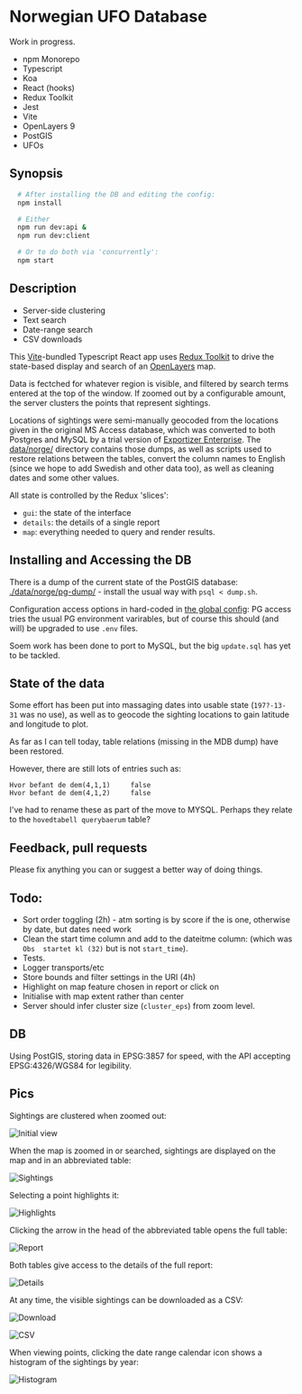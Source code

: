 # Norwegian UFO Database

Work in progress.

* npm Monorepo
* Typescript 
* Koa
* React (hooks)
* Redux Toolkit 
* Jest
* Vite 
* OpenLayers 9
* PostGIS
* UFOs

## Synopsis

```bash
  # After installing the DB and editing the config:
  npm install

  # Either
  npm run dev:api &
  npm run dev:client

  # Or to do both via 'concurrently':
  npm start
```

## Description

* Server-side clustering
* Text search
* Date-range search
* CSV downloads

This [Vite](https://vitejs.dev/)-bundled Typescript React app uses [Redux Toolkit](https://redux-toolkit.js.org/) to drive the state-based display and search of an [OpenLayers](https://openlayers.org/) map.

Data is fectched for whatever region is visible, and filtered by search terms entered at the top of the window. 
If zoomed out by a configurable amount, the server clusters the points that represent sightings.

Locations of sightings were semi-manually geocoded from the locations given in the original MS Access database, which was converted to both Postgres and MySQL by a trial version of [Exportizer Enterprise](https://www.vlsoftware.net/exportizer/). The [data/norge/](data/norge/) directory contains those dumps, as well as scripts used to restore relations between the tables, convert the column names to English (since we hope to add Swedish and other data too), as well as cleaning dates and some other values.

All state is controlled by the Redux 'slices':

- `gui`: the state of the interface
- `details`: the details of a single report
- `map`: everything needed to query and render results.

## Installing and Accessing the DB

There is a dump of the current state of the PostGIS database: [./data/norge/pg-dump/](./data/norge/pg-dump/) - install the usual way with `psql < dump.sh`.

Configuration access options in hard-coded  in [the global config](./packages/config/): PG access tries the usual PG environment varirables, but of course this should (and will) be upgraded to use `.env` files.

Soem work has been done to port to MySQL, but the big `update.sql` has yet to be tackled.

## State of the data

Some effort has been put into massaging dates into usable state (`197?-13-31` was no use), as well as to geocode the sighting locations to gain latitude and longitude to plot.

As far as I can tell today, table relations (missing in the MDB dump) have been restored.

However, there are still lots of entries such as:

    Hvor befant de dem(4,1,1)	  false
    Hvor befant de dem(4,1,2)	  false

I've had to rename these as part of the move to MYSQL. Perhaps they relate to the `hovedtabell querybaerum` table?

## Feedback, pull requests

Please fix anything you can or suggest a better way of doing things.

## Todo:

* Sort order toggling (2h) - atm sorting is by score if the is one, otherwise by date, but dates need work
* Clean the start time column and add to the dateitme column: (which was `Obs  startet kl (32)` but is not `start_time`).
* Tests.
* Logger transports/etc
* Store bounds and filter settings in the URI (4h)
* Highlight on map feature chosen in report or click on
* Initialise with map extent rather than center
* Server should infer cluster size (`cluster_eps`) from zoom level.

## DB

Using PostGIS, storing data in EPSG:3857 for speed, with the API accepting EPSG:4326/WGS84 for legibility.

## Pics

Sightings are clustered when zoomed out:

![Initial view](./docs/images/init.png)

When the map is zoomed in or searched, sightings are displayed on the map and in an abbreviated table:

![Sightings](./docs/images/search-text.png)

Selecting a point highlights it:

![Highlights](./docs/images/selection.png)

Clicking the arrow in the head of the abbreviated table opens the full table:

![Report](./docs/images/wide-report.png)

Both tables give access to the details of the full report:

![Details](./docs/images/details.png)

At any time, the visible sightings can be downloaded as a CSV:

![Download](./docs/images/save-csv.png)

![CSV](./docs/images/csv.png)

When viewing points, clicking the date range calendar icon  shows a histogram of the sightings by year:

![Histogram](./docs/images/histogram.png)
